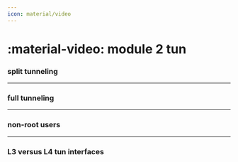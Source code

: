 ```yaml
---
icon: material/video
---
```


# :material-video: module 2 tun



### split tunneling

---

### full tunneling

---

### non-root users

---

### L3 versus L4 tun interfaces
